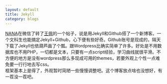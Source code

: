 ```yaml
---
layout: default
title: Jekyll 
category: blogs
---
```

[NANA](http://nana.blog.paowang.net)在微信了转了[王佩](http://wangpei.me)的一个帖子，说是用Jekyll和Github搭了一个新博客。一个文科生也能搞定Jekyll+Github，心下便有些好奇。Github账号是现成的，隔天下载了Jekyll也依葫芦画了个瓢。跟Wordpress比确实简单了许多。好处是不用数据库也不用PHP，一切都是文本，只要有一点script经验，学习曲线就很平滑。不方便的地方是没有wordpress那么多现成可用的themes，若要外观上个性一点难免要一行行地去写css。<br
/>
框架基本上是得了，外观暂时简陋一些慢慢调整吧。这个博客放点啥也没想好，有一茬没一茬吧。
